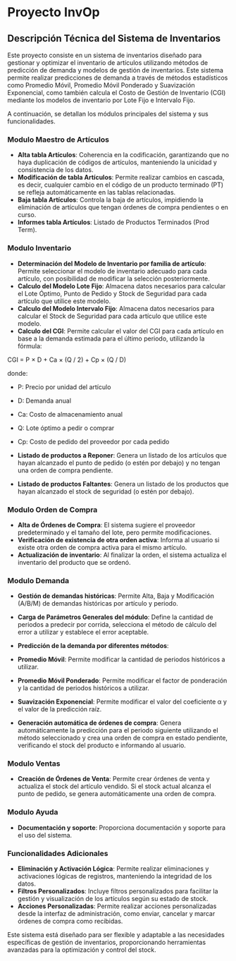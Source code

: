 # Proyecto InvOp

## Descripción Técnica del Sistema de Inventarios

Este proyecto consiste en un sistema de inventarios diseñado para gestionar y optimizar el inventario de artículos utilizando métodos de predicción de demanda y modelos de gestión de inventarios. Este sistema permite realizar predicciones de demanda a través de métodos estadísticos como Promedio Móvil, Promedio Móvil Ponderado y Suavización Exponencial, como también calcula el Costo de Gestión de Inventario (CGI) mediante los modelos de inventario por Lote Fijo e Intervalo Fijo.

A continuación, se detallan los módulos principales del sistema y sus funcionalidades.

### Modulo Maestro de Artículos

- **Alta tabla Artículos**: Coherencia en la codificación, garantizando que no haya duplicación de códigos de artículos, manteniendo la unicidad y consistencia de los datos.
- **Modificación de tabla Artículos**: Permite realizar cambios en cascada, es decir, cualquier cambio en el código de un producto terminado (PT) se refleja automáticamente en las tablas relacionadas.
- **Baja tabla Artículos**: Controla la baja de artículos, impidiendo la eliminación de artículos que tengan órdenes de compra pendientes o en curso.
- **Informes tabla Artículos**: Listado de Productos Terminados (Prod Term).

### Modulo Inventario

- **Determinación del Modelo de Inventario por familia de artículo**: Permite seleccionar el modelo de inventario adecuado para cada artículo, con posibilidad de modificar la selección posteriormente.
- **Calculo del Modelo Lote Fijo**: Almacena datos necesarios para calcular el Lote Óptimo, Punto de Pedido y Stock de Seguridad para cada artículo que utilice este modelo.
- **Calculo del Modelo Intervalo Fijo**: Almacena datos necesarios para calcular el Stock de Seguridad para cada artículo que utilice este modelo.
- **Calculo del CGI**: Permite calcular el valor del CGI para cada artículo en base a la demanda estimada para el último periodo, utilizando la fórmula:

CGI = P × D + Ca × (Q / 2) + Cp × (Q / D)

donde:
- P: Precio por unidad del artículo
- D: Demanda anual
- Ca: Costo de almacenamiento anual
- Q: Lote óptimo a pedir o comprar
- Cp: Costo de pedido del proveedor por cada pedido

- **Listado de productos a Reponer**: Genera un listado de los artículos que hayan alcanzado el punto de pedido (o estén por debajo) y no tengan una orden de compra pendiente.
- **Listado de productos Faltantes**: Genera un listado de los productos que hayan alcanzado el stock de seguridad (o estén por debajo).

### Modulo Orden de Compra

- **Alta de Órdenes de Compra**: El sistema sugiere el proveedor predeterminado y el tamaño del lote, pero permite modificaciones.
- **Verificación de existencia de otra orden activa**: Informa al usuario si existe otra orden de compra activa para el mismo artículo.
- **Actualización de inventario**: Al finalizar la orden, el sistema actualiza el inventario del producto que se ordenó.

### Modulo Demanda

- **Gestión de demandas históricas**: Permite Alta, Baja y Modificación (A/B/M) de demandas históricas por artículo y periodo.
- **Carga de Parámetros Generales del módulo**: Define la cantidad de periodos a predecir por corrida, selecciona el método de cálculo del error a utilizar y establece el error aceptable.
- **Predicción de la demanda por diferentes métodos**:
- **Promedio Móvil**: Permite modificar la cantidad de periodos históricos a utilizar.
- **Promedio Móvil Ponderado**: Permite modificar el factor de ponderación y la cantidad de periodos históricos a utilizar.
- **Suavización Exponencial**: Permite modificar el valor del coeficiente α y el valor de la predicción raíz.

- **Generación automática de órdenes de compra**: Genera automáticamente la predicción para el periodo siguiente utilizando el método seleccionado y crea una orden de compra en estado pendiente, verificando el stock del producto e informando al usuario.

### Modulo Ventas

- **Creación de Órdenes de Venta**: Permite crear órdenes de venta y actualiza el stock del artículo vendido. Si el stock actual alcanza el punto de pedido, se genera automáticamente una orden de compra.

### Modulo Ayuda

- **Documentación y soporte**: Proporciona documentación y soporte para el uso del sistema.

### Funcionalidades Adicionales

- **Eliminación y Activación Lógica**: Permite realizar eliminaciones y activaciones lógicas de registros, manteniendo la integridad de los datos.
- **Filtros Personalizados**: Incluye filtros personalizados para facilitar la gestión y visualización de los artículos según su estado de stock.
- **Acciones Personalizadas**: Permite realizar acciones personalizadas desde la interfaz de administración, como enviar, cancelar y marcar órdenes de compra como recibidas.

Este sistema está diseñado para ser flexible y adaptable a las necesidades específicas de gestión de inventarios, proporcionando herramientas avanzadas para la optimización y control del stock.